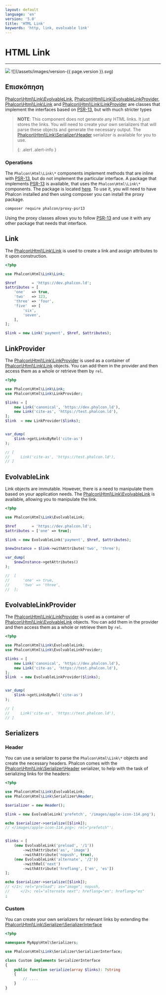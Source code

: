 ```yaml
---
layout: default
language: 'en'
version: '5.0'
title: 'HTML Link'
keywords: 'http, link, evolvable link'
---
```


# HTML Link
- - -
![](/assets/images/document-status-stable-success.svg) ![](/assets/images/version-{{ page.version }}.svg)

## Επισκόπηση
[Phalcon\Html\Link\EvolvableLink][html-link-evolvablelink], [Phalcon\Html\Link\EvolvableLinkProvider][html-link-evolvablelinkprovider], [Phalcon\Html\Link\Link][html-link-link] and [Phalcon\Html\Link\LinkProvider][html-link-linkprovider] are classes that implement the interfaces based on [PSR-13][psr-13], but with much stricter types

> **NOTE**: This component does not generate any HTML links. It just stores the links. You will need to create your own serializers that will parse these objects and generate the necessary output. The [Phalcon\Html\Link\Serializer\Header][html-link-serializer-header] serializer is available for you to use. 
> 
> {: .alert .alert-info }

### Operations
The `Phalcon\Html\Link\*` components implement methods that are inline with [PSR-13][psr-13], but do not implement the particular interface. A package that implements [PSR-13][psr-13] is available, that uses the `Phalcon\Html\Link\*` components. The package is located [here][proxy-psr13]. To use it, you will need to have Phalcon installed and then using composer you can install the proxy package.

```sh
composer require phalcon/proxy-psr13
```

Using the proxy classes allows you to follow [PSR-13][psr-13] and use it with any other package that needs that interface.

## Link
The [Phalcon\Html\Link\Link][html-link-link] is used to create a link and assign attributes to it upon construction.

```php
<?php

use Phalcon\Html\Link\Link;

$href       = 'https://dev.phalcon.ld';
$attributes = [
    'one'   => true,
    'two'   => 123,
    'three' => 'four',
    'five'  => [
        'six',
        'seven',
    ],
];

$link = new Link('payment', $href, $attributes);
```

## LinkProvider
The [Phalcon\Html\Link\LinkProvider][html-link-linkprovider] is used as a container of [Phalcon\Html\Link\Link][html-link-link] objects. You can add them in the provider and then access them as a whole or retrieve them by `rel`.

```php
<?php

use Phalcon\Html\Link\Link;
use Phalcon\Html\Link\LinkProvider;

$links = [
    new Link('canonical', 'https://dev.phalcon.ld'),
    new Link('cite-as', 'https://test.phalcon.ld'),
];
$link  = new LinkProvider($links);


var_dump(
    $link->getLinksByRel('cite-as')
);

// [
//     Link('cite-as', 'https://test.phalcon.ld'),
// ]
```

## EvolvableLink
Link objects are immutable. However, there is a need to manipulate them based on your application needs. The [Phalcon\Html\Link\EvolvableLink][html-link-evolvablelink] is available, allowing you to manipulate the link.

```php
<?php

use Phalcon\Html\Link\EvolvableLink;

$href       = 'https://dev.phalcon.ld';
$attributes = ['one' => true];

$link = new EvolvableLink('payment', $href, $attributes);

$newInstance = $link->withAttribute('two', 'three');

var_dump(
    $newInstance->getAttributes()
);

//  [
//      'one' => true,
//      'two' => 'three',
//  ];
```

## EvolvableLinkProvider
The [Phalcon\Html\Link\LinkProvider][html-link-linkprovider] is used as a container of [Phalcon\Html\Link\EvolvableLink][html-link-evolvablelink] objects. You can add them in the provider and then access them as a whole or retrieve them by `rel`.

```php
<?php

use Phalcon\Html\Link\EvolvableLink;
use Phalcon\Html\Link\EvolvableLinkProvider;

$links = [
    new Link('canonical', 'https://dev.phalcon.ld'),
    new Link('cite-as', 'https://test.phalcon.ld'),
];
$link  = new EvolvableLinkProvider($links);


var_dump(
    $link->getLinksByRel('cite-as')
);

// [
//     Link('cite-as', 'https://test.phalcon.ld'),
// ]
```

## Serializers
### Header
You can use a serializer to parse the `Phalcon\Html\Link\*` objects and create the necessary headers. Phalcon comes with the [Phalcon\Html\Link\Serializer\Header][html-link-serializer-header] serializer, to help with the task of serializing links for the headers:

```php
<?php

use Phalcon\Html\Link\EvolvableLink;
use Phalcon\Html\Link\Serializer\Header;

$serializer = new Header();

$link = new EvolvableLink('prefetch', '/images/apple-icon-114.png');

echo $serializer->serialize([$link]);
// </images/apple-icon-114.png>; rel="prefetch"';


$links = [
    (new EvolvableLink('preload', '/1'))
        ->withAttribute('as', 'image')
        ->withAttribute('nopush', true),
    (new EvolvableLink('alternate', '/2'))
        ->withRel('next')
        ->withAttribute('hreflang', ['en', 'es'])
];

echo $serializer->serialize([$link]);
// </1>; rel="preload"; as="image"; nopush,
//     </2>; rel="alternate next"; hreflang="en"; hreflang="es"
;
```

### Custom
You can create your own serializers for relevant links by extending the [Phalcon\Html\Link\Serializer\SerializerInterface][html-link-serializer-serializerinterface]

```php
<?php

namespace MyApp\Html\Serializers;

use Phalcon\Html\Link\Serializer\SerializerInterface;

class Custom implements SerializerInterface 
{
    public function serialize(array $links): ?string
    {
        // ....
    }
}
```

[proxy-psr13]: https://github.com/phalcon/proxy-psr13
[psr-13]: https://www.php-fig.org/psr/psr-13/
[html-link-evolvablelink]: api/phalcon_html#html-link-evolvablelink
[html-link-evolvablelinkprovider]: api/phalcon_html#html-link-evolvablelinkprovider
[html-link-link]: api/phalcon_html#html-link-link
[html-link-linkprovider]: api/phalcon_html#html-link-linkprovider
[html-link-serializer-header]: api/phalcon_html#html-link-serializer-header
[html-link-serializer-serializerinterface]: api/phalcon_html#html-link-serializer-serializerinterface

